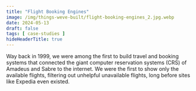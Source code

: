 ```yaml
---
title: "Flight Booking Engines"
image: /img/things-weve-built/flight-booking-engines_2.jpg.webp
date: 2024-05-13
draft: false
tags: [ case-studies ]
hideHeaderTitle: true
---
```


Way back in 1999, we were among the first to build travel and booking systems that connected the giant computer reservation systems (CRS) of Amadeus and Sabre to the internet. We were the first to show only the available flights, filtering out unhelpful unavailable flights, long before sites like Expedia even existed.
